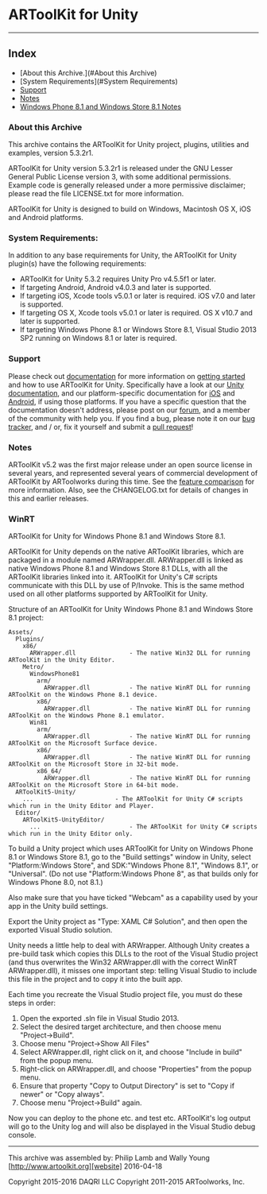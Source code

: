 # ARToolKit for Unity

---

## Index
-   [About this Archive.](#About this Archive)
-   [System Requirements](#System Requirements)
-   [Support](#Support)
-   [Notes](#Notes)
-   [Windows Phone 8.1 and Windows Store 8.1 Notes](#WinRT)

### About this Archive
This archive contains the ARToolKit for Unity project, plugins, utilities and examples, version 5.3.2r1.

ARToolKit for Unity version 5.3.2r1 is released under the GNU Lesser General Public License version 3, with some additional permissions. Example code is generally released under a more permissive disclaimer; please read the file LICENSE.txt for more information.

ARToolKit for Unity is designed to build on Windows, Macintosh OS X, iOS and Android platforms.

### System Requirements:
In addition to any base requirements for Unity, the ARToolKit for Unity plugin(s) have the following requirements:

-   ARToolKit for Unity 5.3.2 requires Unity Pro v4.5.5f1 or later.
-   If targeting Android, Android v4.0.3 and later is supported.
-   If targeting iOS, Xcode tools v5.0.1 or later is required. iOS v7.0 and later is supported.
-   If targeting OS X, Xcode tools v5.0.1 or later is required. OS X v10.7 and later is supported.
-   If targeting Windows Phone 8.1 or Windows Store 8.1, Visual Studio 2013 SP2 running on Windows 8.1 or later is required.

### Support
Please check out [documentation][documentation] for more information on [getting started][starting] and how to use ARToolKit for Unity. Specifically have a look at our [Unity documentation][unity], and our platform-specific documentation for [iOS][ios] and [Android][android], if using those platforms. If you have a specific question that the documentation doesn't address, please post on our [forum][forum], and a member of the community with help you. If you find a bug, please note it on our [bug tracker][bug tracker], and / or, fix it yourself and submit a [pull request][pull]!

### Notes
ARToolKit v5.2 was the first major release under an open source license in several years, and represented several years of commercial development of ARToolKit by ARToolworks during this time. See the [feature comparison][features] for more information. Also, see the CHANGELOG.txt for details of changes in this and earlier releases.

### WinRT
ARToolKit for Unity for Windows Phone 8.1 and Windows Store 8.1.

ARToolKit for Unity depends on the native ARToolKit libraries, which are packaged in a module named ARWrapper.dll. ARWrapper.dll is linked as native Windows Phone 8.1 and Windows Store 8.1 DLLs, with all the ARToolKit libraries linked into it. ARToolKit for Unity's C# scripts communicate with this DLL by use of P/Invoke. This is the same method used on all other platforms supported by ARToolKit for Unity.

Structure of an ARToolKit for Unity Windows Phone 8.1 and Windows Store 8.1 project:

    Assets/
      Plugins/
        x86/
          ARWrapper.dll               - The native Win32 DLL for running ARToolKit in the Unity Editor.
        Metro/
          WindowsPhone81
            arm/
              ARWrapper.dll           - The native WinRT DLL for running ARToolKit on the Windows Phone 8.1 device.
            x86/
              ARWrapper.dll           - The native WinRT DLL for running ARToolKit on the Windows Phone 8.1 emulator.
          Win81
            arm/
              ARWrapper.dll           - The native WinRT DLL for running ARToolKit on the Microsoft Surface device.
            x86/
              ARWrapper.dll           - The native WinRT DLL for running ARToolKit on the Microsoft Store in 32-bit mode.
            x86_64/
              ARWrapper.dll           - The native WinRT DLL for running ARToolKit on the Microsoft Store in 64-bit mode.
      ARToolKit5-Unity/
        ...                       - The ARToolKit for Unity C# scripts which run in the Unity Editor and Player.
      Editor/
        ARToolKit5-UnityEditor/
          ...                         - The ARToolKit for Unity C# scripts which run in the Unity Editor only.

To build a Unity project which uses ARToolKit for Unity on Windows Phone 8.1 or Windows Store 8.1, go to the "Build settings" window in Unity, select "Platform:Windows Store", and SDK:"Windows Phone 8.1", "Windows 8.1", or "Universal". (Do not use "Platform:Windows Phone 8", as that builds only for Windows Phone 8.0, not 8.1.)

Also make sure that you have ticked "Webcam" as a capability used by your app in the Unity build settings.

Export the Unity project as "Type: XAML C# Solution", and then open the exported Visual Studio solution.

Unity needs a little help to deal with ARWrapper. Although Unity creates a pre-build task which copies this DLLs to the root of the Visual Studio project (and thus overwrites the Win32 ARWrapper.dll with the correct WinRT ARWrapper.dll), it misses one important step: telling Visual Studio to include this file in the project and to copy it into the built app.

Each time you recreate the Visual Studio project file, you must do these steps in order:

1. Open the exported .sln file in Visual Studio 2013.  
2. Select the desired target architecture, and then choose menu  
    "Project->Build".  
3. Choose menu "Project->Show All Files"  
4. Select ARWrapper.dll, right click on it, and choose "Include in build" from the popup menu.  
5. Right-click on ARWrapper.dll, and choose "Properties" from the popup menu.  
6. Ensure that property "Copy to Output Directory" is set to "Copy if newer" or "Copy always".  
7. Choose menu "Project->Build" again.

Now you can deploy to the phone etc. and test etc. ARToolKit's log output will go to the Unity log and will also be displayed in the Visual Studio debug console.

---

This archive was assembled by:
    Philip Lamb and Wally Young
    [http://www.artoolkit.org][website]
    2016-04-18

Copyright 2015-2016 DAQRI LLC
Copyright 2011-2015 ARToolworks, Inc.

[website]: http://www.artoolkit.org
[documentation]: http://artoolkit.org/documentation/
[forum]: http://artoolkit.org/community/forums/viewforum.php?f=28
[bug tracker]: https://github.com/artoolkit/arunity5/issues
[pull]: https://github.com/artoolkit/arunity5/pulls
[android]: http://artoolkit.org/documentation/doku.php?id=4_Android:android_about
[ios]: http://artoolkit.org/documentation/doku.php?id=5_iOS:ios_about
[unity]: http://artoolkit.org/documentation/doku.php?id=6_Unity:unity_about
[starting]: http://artoolkit.org/documentation/doku.php?id=6_Unity:unity_getting_started
[features]: http://www.artoolkit.org/documentation/ARToolKit_feature_comparison
